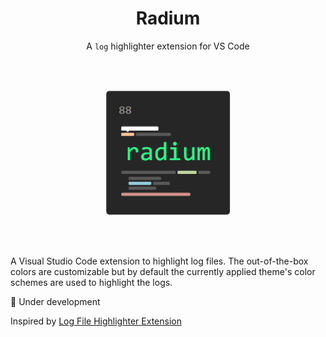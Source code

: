 <h1 align='center'>Radium</h1>

<p align='center'>A <code>log</code> highlighter extension for VS Code</p>

<br />
<br />

<p align='center'>
    <img width='200' src='docs/assets/radium.png'>
</p>

<br />
<br />

A Visual Studio Code extension to highlight log files. The out-of-the-box colors are customizable but by default the currently applied theme's color schemes are used to highlight the logs.

:construction: Under development

Inspired by [Log File Highlighter Extension](https://marketplace.visualstudio.com/items?itemName=emilast.LogFileHighlighter)
